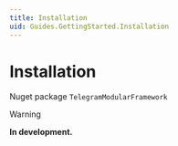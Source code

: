 ```yaml
---
title: Installation
uid: Guides.GettingStarted.Installation
---
```


# Installation

Nuget package `TelegramModularFramework`

> [!WARNING]
> **In development.**
